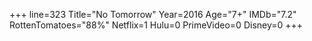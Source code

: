 +++
line=323
Title="No Tomorrow"
Year=2016
Age="7+"
IMDb="7.2"
RottenTomatoes="88%"
Netflix=1
Hulu=0
PrimeVideo=0
Disney=0
+++

